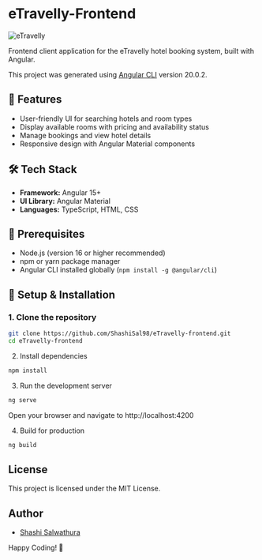 # eTravelly-Frontend

![eTravelly](https://github.com/user-attachments/assets/aaa67a2d-64ce-491a-91d6-d1a1a297bc2e)

Frontend client application for the eTravelly hotel booking system, built with Angular.

This project was generated using [Angular CLI](https://github.com/angular/angular-cli) version 20.0.2.

## 🚀 Features
- User-friendly UI for searching hotels and room types
- Display available rooms with pricing and availability status
- Manage bookings and view hotel details
- Responsive design with Angular Material components

## 🛠️ Tech Stack
- **Framework:** Angular 15+
- **UI Library:** Angular Material
- **Languages:** TypeScript, HTML, CSS

## 📌 Prerequisites
- Node.js (version 16 or higher recommended)
- npm or yarn package manager
- Angular CLI installed globally (`npm install -g @angular/cli`)

## 🔧 Setup & Installation

### 1. Clone the repository
```bash
git clone https://github.com/ShashiSal98/eTravelly-frontend.git
cd eTravelly-frontend
  ```

2. Install dependencies
```bash
npm install
```

3. Run the development server
```bash
ng serve
 ```

Open your browser and navigate to http://localhost:4200

4. Build for production
```bash
ng build 
```

## License
This project is licensed under the MIT License.

## Author
- [Shashi Salwathura](https://github.com/ShashiSal98)

Happy Coding! 🚀
